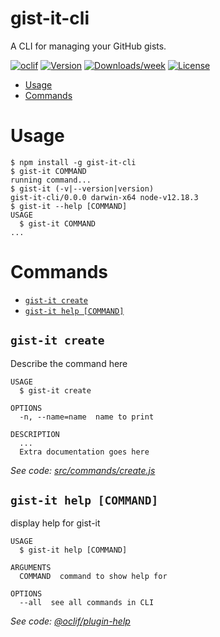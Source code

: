 gist-it-cli
===========

A CLI for managing your GitHub gists.

[![oclif](https://img.shields.io/badge/cli-oclif-brightgreen.svg)](https://oclif.io)
[![Version](https://img.shields.io/npm/v/gist-it-cli.svg)](https://npmjs.org/package/gist-it-cli)
[![Downloads/week](https://img.shields.io/npm/dw/gist-it-cli.svg)](https://npmjs.org/package/gist-it-cli)
[![License](https://img.shields.io/npm/l/gist-it-cli.svg)](https://github.com/cli/gist-it-cli/blob/master/package.json)

<!-- toc -->
* [Usage](#usage)
* [Commands](#commands)
<!-- tocstop -->
# Usage
<!-- usage -->
```sh-session
$ npm install -g gist-it-cli
$ gist-it COMMAND
running command...
$ gist-it (-v|--version|version)
gist-it-cli/0.0.0 darwin-x64 node-v12.18.3
$ gist-it --help [COMMAND]
USAGE
  $ gist-it COMMAND
...
```
<!-- usagestop -->
# Commands
<!-- commands -->
* [`gist-it create`](#gist-it-create)
* [`gist-it help [COMMAND]`](#gist-it-help-command)

## `gist-it create`

Describe the command here

```
USAGE
  $ gist-it create

OPTIONS
  -n, --name=name  name to print

DESCRIPTION
  ...
  Extra documentation goes here
```

_See code: [src/commands/create.js](https://github.com/cli/gist-it-cli/blob/v0.0.0/src/commands/create.js)_

## `gist-it help [COMMAND]`

display help for gist-it

```
USAGE
  $ gist-it help [COMMAND]

ARGUMENTS
  COMMAND  command to show help for

OPTIONS
  --all  see all commands in CLI
```

_See code: [@oclif/plugin-help](https://github.com/oclif/plugin-help/blob/v3.2.0/src/commands/help.ts)_
<!-- commandsstop -->
